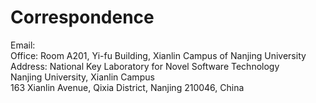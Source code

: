 # Correspondence
Email:   
Office: Room A201, Yi-fu Building, Xianlin Campus of Nanjing University    
Address: National Key Laboratory for Novel Software Technology  
                 Nanjing University, Xianlin Campus   
                 163 Xianlin Avenue, Qixia District, Nanjing 210046, China  